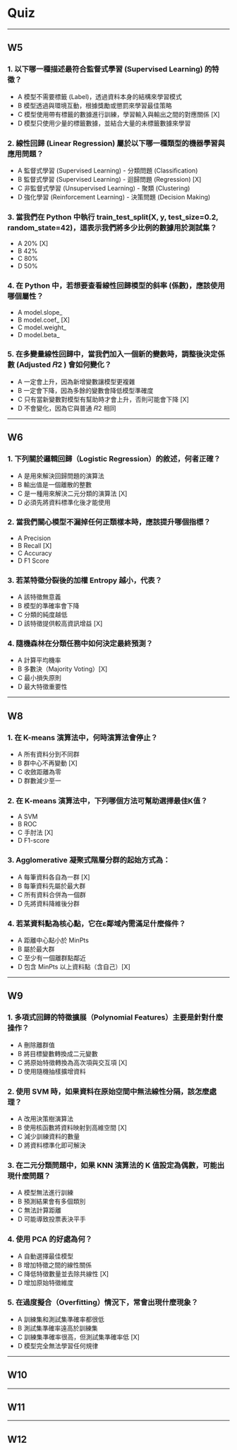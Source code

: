 # Quiz

---

## W5

### 1. 以下哪一種描述最符合監督式學習 (Supervised Learning) 的特徵？

- A 模型不需要標籤 (Label)，透過資料本身的結構來學習模式
- B 模型透過與環境互動，根據獎勵或懲罰來學習最佳策略
- C 模型使用帶有標籤的數據進行訓練，學習輸入與輸出之間的對應關係 [X]
- D 模型只使用少量的標籤數據，並結合大量的未標籤數據來學習

### 2. 線性回歸 (Linear Regression) 屬於以下哪一種類型的機器學習與應用問題？

- A 監督式學習 (Supervised Learning) - 分類問題 (Classification)
- B 監督式學習 (Supervised Learning) - 迴歸問題 (Regression) [X]
- C 非監督式學習 (Unsupervised Learning) - 聚類 (Clustering)
- D 強化學習 (Reinforcement Learning) - 決策問題 (Decision Making)

### 3. 當我們在 Python 中執行 train_test_split(X, y, test_size=0.2, random_state=42)，這表示我們將多少比例的數據用於測試集？

- A 20% [X]
- B 42%
- C 80%
- D 50%

### 4. 在 Python 中，若想要查看線性回歸模型的斜率 (係數)，應該使用哪個屬性？

- A model.slope_
- B model.coef_ [X]
- C model.weight_
- D model.beta_

### 5. 在多變量線性回歸中，當我們加入一個新的變數時，調整後決定係數 (Adjusted 𝑅2 ) 會如何變化？

- A 一定會上升，因為新增變數讓模型更複雜
- B 一定會下降，因為多餘的變數會降低模型準確度
- C 只有當新變數對模型有幫助時才會上升，否則可能會下降 [X]
- D 不會變化，因為它與普通 𝑅2 相同

---

## W6

### 1. 下列關於邏輯回歸（Logistic Regression）的敘述，何者正確？

- A 是用來解決回歸問題的演算法
- B 輸出值是一個離散的整數
- C 是一種用來解決二元分類的演算法 [X]
- D 必須先將資料標準化後才能使用

### 2. 當我們關心模型不漏掉任何正類樣本時，應該提升哪個指標？

- A Precision
- B Recall [X]
- C Accuracy
- D F1 Score

### 3. 若某特徵分裂後的加權 Entropy 越小，代表？

- A 該特徵無意義
- B 模型的準確率會下降
- C 分類的純度越低
- D 該特徵提供較高資訊增益 [X]

### 4. 隨機森林在分類任務中如何決定最終預測？

- A 計算平均機率
- B 多數決（Majority Voting）[X]
- C 最小損失原則
- D 最大特徵重要性

---

## W8

### 1. 在 K-means 演算法中，何時演算法會停止？

- A 所有資料分到不同群
- B 群中心不再變動 [X]
- C 收斂距離為零
- D 群數減少至一

### 2. 在 K-means 演算法中，下列哪個方法可幫助選擇最佳K值？

- A SVM
- B ROC
- C 手肘法 [X]
- D F1-score

### 3. Agglomerative 凝聚式階層分群的起始方式為：

- A 每筆資料各自為一群 [X]
- B 每筆資料先屬於最大群
- C 所有資料合併為一個群
- D 先將資料降維後分群

### 4. 若某資料點為核心點，它在ε鄰域內需滿足什麼條件？

- A 距離中心點小於 MinPts
- B 屬於最大群
- C 至少有一個離群點鄰近
- D 包含 MinPts 以上資料點（含自己）[X]

---

## W9

### 1. 多項式回歸的特徵擴展（Polynomial Features）主要是針對什麼操作？

- A 刪除離群值
- B 將目標變數轉換成二元變數
- C 將原始特徵轉換為高次項與交互項 [X]
- D 使用隨機抽樣擴增資料

### 2. 使用 SVM 時，如果資料在原始空間中無法線性分隔，該怎麼處理？

- A 改用決策樹演算法
- B 使用核函數將資料映射到高維空間 [X]
- C 減少訓練資料的數量
- D 將資料標準化即可解決

### 3. 在二元分類問題中，如果 KNN 演算法的 K 值設定為偶數，可能出現什麼問題？

- A 模型無法進行訓練
- B 預測結果會有多個類別
- C 無法計算距離
- D 可能導致投票表決平手

### 4. 使用 PCA 的好處為何？

- A 自動選擇最佳模型
- B 增加特徵之間的線性關係
- C 降低特徵數量並去除共線性 [X]
- D 增加原始特徵維度

### 5. 在過度擬合（Overfitting）情況下，常會出現什麼現象？

- A 訓練集和測試集準確率都很低
- B 測試集準確率遠高於訓練集
- C 訓練集準確率很高，但測試集準確率低 [X]
- D 模型完全無法學習任何規律

---

## W10

---

## W11

---

## W12